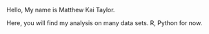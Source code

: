 Hello, My name is Matthew Kai Taylor. 


Here, you will find my analysis on many data sets. R, Python for now. 
